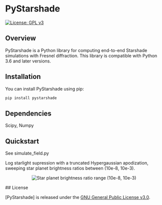 # PyStarshade

[![License: GPL v3](https://img.shields.io/badge/License-GPLv3-blue.svg)](https://www.gnu.org/licenses/gpl-3.0)

## Overview

PyStarshade is a Python library for computing end-to-end Starshade simulations with Fresnel diffraction. This library is compatible with Python 3.6 and later versions.

## Installation

You can install PyStarshade using pip:

```bash
pip install pystarshade
```

## Dependencies

Scipy, Numpy

## Quickstart
See simulate_field.py

Log starlight supression with a truncated Hypergaussian apodization, sweeping star planet brightness ratios between (10e-8, 10e-3).
<p align="center">
  <img src="images/contrast_.gif" alt="Star planet brightness ratio range (10e-8, 10e-3)">
</p>
## License

[PyStarshade] is released under the [GNU General Public License v3.0](LICENSE).
